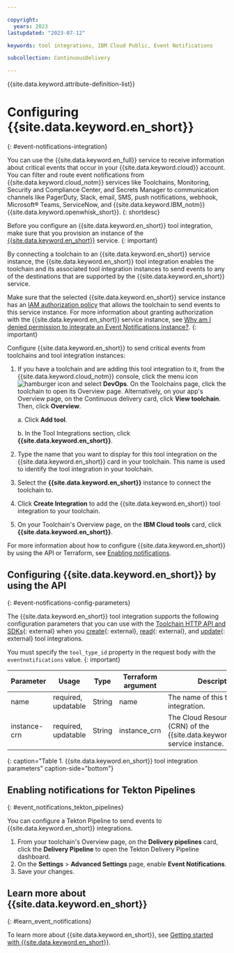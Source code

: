 ```yaml
---

copyright:
  years: 2023
lastupdated: "2023-07-12"

keywords: tool integrations, IBM Cloud Public, Event Notifications

subcollection: ContinuousDelivery

---
```


{{site.data.keyword.attribute-definition-list}}   

# Configuring {{site.data.keyword.en_short}}
{: #event-notifications-integration}

You can use the {{site.data.keyword.en_full}} service to receive information about critical events that occur in your {{site.data.keyword.cloud}} account. You can filter and route event notifications from {{site.data.keyword.cloud_notm}} services like Toolchains, Monitoring, Security and Compliance Center, and Secrets Manager to communication channels like PagerDuty, Slack, email, SMS, push notifications, webhook, Microsoft&reg; Teams, ServiceNow, and {{site.data.keyword.IBM_notm}} {{site.data.keyword.openwhisk_short}}.
{: shortdesc}

Before you configure an {{site.data.keyword.en_short}} tool integration, make sure that you provision an instance of the [{{site.data.keyword.en_short}}](/docs/event-notifications?topic=event-notifications-en-create-en-instance) service.
{: important}

By connecting a toolchain to an {{site.data.keyword.en_short}} service instance, the {{site.data.keyword.en_short}} tool integration enables the toolchain and its associated tool integration instances to send events to any of the destinations that are supported by the {{site.data.keyword.en_short}} service.

Make sure that the selected {{site.data.keyword.en_short}} service instance has an [IAM authorization policy](/iam/authorizations/grant) that allows the toolchain to send events to this service instance. For more information about granting authorization with the {{site.data.keyword.en_short}} service instance, see [Why am I denied permission to integrate an Event Notifications instance?](/docs/event-notifications?topic=event-notifications-troubleshoot-integrate).
{: important}

Configure {{site.data.keyword.en_short}} to send critical events from toolchains and tool integration instances:

1. If you have a toolchain and are adding this tool integration to it, from the {{site.data.keyword.cloud_notm}} console, click the menu icon ![hamburger icon](images/icon_hamburger.svg) and select **DevOps**. On the Toolchains page, click the toolchain to open its Overview page. Alternatively, on your app's Overview page, on the Continuous delivery card, click **View toolchain**. Then, click **Overview**.  

   a. Click **Add tool**.

   b. In the Tool Integrations section, click **{{site.data.keyword.en_short}}**.

1. Type the name that you want to display for this tool integration on the {{site.data.keyword.en_short}} card in your toolchain. This name is used to identify the tool integration in your toolchain.
1. Select the **{{site.data.keyword.en_short}}** instance to connect the toolchain to.
1. Click **Create Integration** to add the {{site.data.keyword.en_short}} tool integration to your toolchain.
1. On your Toolchain's Overview page, on the **IBM Cloud tools** card, click **{{site.data.keyword.en_short}}**.

For more information about how to configure {{site.data.keyword.en_short}} by using the API or Terraform, see [Enabling notifications](/docs/ContinuousDelivery?topic=ContinuousDelivery-event-notifications-cd&interface=api&code=curl#event-notifications-enable-cd).

## Configuring {{site.data.keyword.en_short}} by using the API
{: #event-notifications-config-parameters}

The {{site.data.keyword.en_short}} tool integration supports the following configuration parameters that you can use with the [Toolchain HTTP API and SDKs](https://cloud.ibm.com/apidocs/toolchain){: external} when you [create](https://cloud.ibm.com/apidocs/toolchain#create-tool){: external}, [read](https://cloud.ibm.com/apidocs/toolchain#get-tool-by-id){: external}, and [update](https://cloud.ibm.com/apidocs/toolchain#update-tool){: external} tool integrations.

You must specify the `tool_type_id` property in the request body with the `eventnotifications` value.
{: important}

| Parameter | Usage | Type | Terraform argument | Description |
| --- | --- | --- | --- | --- |
| name | required, updatable | String | name | The name of this tool integration. |
| instance-crn  | required, updatable | String | instance_crn | The Cloud Resource Name (CRN) of the {{site.data.keyword.en_short}} service instance. |
{: caption="Table 1. {{site.data.keyword.en_short}} tool integration parameters" caption-side="bottom"}

## Enabling notifications for Tekton Pipelines
{: #event_notifications_tekton_pipelines}

You can configure a Tekton Pipeline to send events to {{site.data.keyword.en_short}} integrations.

1. From your toolchain's Overview page, on the **Delivery pipelines** card, click the **Delivery Pipeline** to open the Tekton Delivery Pipeline dashboard. 
1. On the **Settings** > **Advanced Settings** page, enable **Event Notifications**.
1. Save your changes.

## Learn more about {{site.data.keyword.en_short}}
{: #learn_event_notifications}

To learn more about {{site.data.keyword.en_short}}, see [Getting started with {{site.data.keyword.en_short}}](/docs/event-notifications?topic=event-notifications-getting-started).
